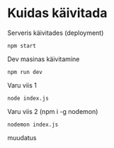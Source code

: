 # Kuidas käivitada

Serveris käivitades (deployment)

    npm start

Dev masinas käivitamine

    npm run dev

Varu viis 1

    node index.js

Varu viis 2 (npm i -g nodemon)

    nodemon index.js

muudatus
